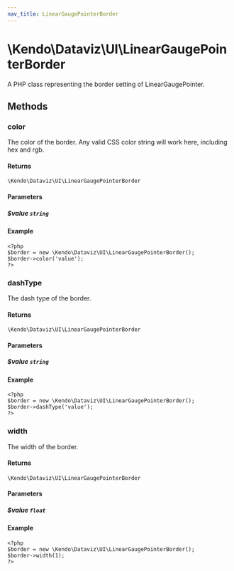 ```yaml
---
nav_title: LinearGaugePointerBorder
---
```


# \Kendo\Dataviz\UI\LinearGaugePointerBorder

A PHP class representing the border setting of LinearGaugePointer.


## Methods

### color
The color of the border.
Any valid CSS color string will work here, including hex and rgb.

#### Returns
`\Kendo\Dataviz\UI\LinearGaugePointerBorder`

#### Parameters

##### $value `string`



#### Example 
    <?php
    $border = new \Kendo\Dataviz\UI\LinearGaugePointerBorder();
    $border->color('value');
    ?>

### dashType
The dash type of the border.

#### Returns
`\Kendo\Dataviz\UI\LinearGaugePointerBorder`

#### Parameters

##### $value `string`



#### Example 
    <?php
    $border = new \Kendo\Dataviz\UI\LinearGaugePointerBorder();
    $border->dashType('value');
    ?>

### width
The width of the border.

#### Returns
`\Kendo\Dataviz\UI\LinearGaugePointerBorder`

#### Parameters

##### $value `float`



#### Example 
    <?php
    $border = new \Kendo\Dataviz\UI\LinearGaugePointerBorder();
    $border->width(1);
    ?>

